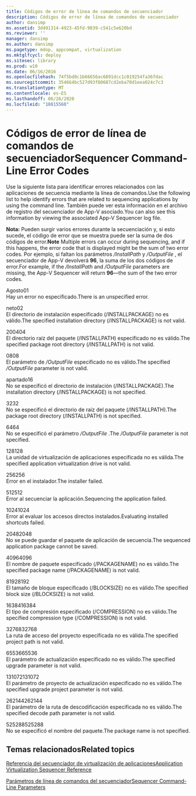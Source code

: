 ```yaml
---
title: Códigos de error de línea de comandos de secuenciador
description: Códigos de error de línea de comandos de secuenciador
author: dansimp
ms.assetid: 3d491314-4923-45fd-9839-c541c5e620bd
ms.reviewer: ''
manager: dansimp
ms.author: dansimp
ms.pagetype: mdop, appcompat, virtualization
ms.mktglfcycl: deploy
ms.sitesec: library
ms.prod: w10
ms.date: 06/16/2016
ms.openlocfilehash: 74f5bd0c1b66656ac6891dcc1c019254fa36fdac
ms.sourcegitcommit: 354664bc527d93f80687cd2eba70d1eea024c7c3
ms.translationtype: MT
ms.contentlocale: es-ES
ms.lasthandoff: 06/26/2020
ms.locfileid: "10815560"
---
```

# <span data-ttu-id="f6b4c-103">Códigos de error de línea de comandos de secuenciador</span><span class="sxs-lookup"><span data-stu-id="f6b4c-103">Sequencer Command-Line Error Codes</span></span>


<span data-ttu-id="f6b4c-104">Use la siguiente lista para identificar errores relacionados con las aplicaciones de secuencia mediante la línea de comandos.</span><span class="sxs-lookup"><span data-stu-id="f6b4c-104">Use the following list to help identify errors that are related to sequencing applications by using the command line.</span></span> <span data-ttu-id="f6b4c-105">También puede ver esta información en el archivo de registro del secuenciador de App-V asociado.</span><span class="sxs-lookup"><span data-stu-id="f6b4c-105">You can also see this information by viewing the associated App-V Sequencer log file.</span></span>

<span data-ttu-id="f6b4c-106">**Nota:**  Pueden surgir varios errores durante la secuenciación y, si esto sucede, el código de error que se muestra puede ser la suma de dos códigos de error.</span><span class="sxs-lookup"><span data-stu-id="f6b4c-106">**Note** Multiple errors can occur during sequencing, and if this happens, the error code that is displayed might be the sum of two error codes.</span></span> <span data-ttu-id="f6b4c-107">Por ejemplo, si faltan los parámetros */InstallPath* y */OutputFile* , el secuenciador de App-V devolverá **96**, la suma de los dos códigos de error.</span><span class="sxs-lookup"><span data-stu-id="f6b4c-107">For example, if the */InstallPath* and */OutputFile* parameters are missing, the App-V Sequencer will return **96**—the sum of the two error codes.</span></span>

 

<a href="" id="01"></a><span data-ttu-id="f6b4c-108">Agosto</span><span class="sxs-lookup"><span data-stu-id="f6b4c-108">01</span></span>  
<span data-ttu-id="f6b4c-109">Hay un error no especificado.</span><span class="sxs-lookup"><span data-stu-id="f6b4c-109">There is an unspecified error.</span></span>

<a href="" id="02"></a><span data-ttu-id="f6b4c-110">neto</span><span class="sxs-lookup"><span data-stu-id="f6b4c-110">02</span></span>  
<span data-ttu-id="f6b4c-111">El directorio de instalación especificado (/INSTALLPACKAGE) no es válido.</span><span class="sxs-lookup"><span data-stu-id="f6b4c-111">The specified installation directory (/INSTALLPACKAGE) is not valid.</span></span>

<a href="" id="04"></a><span data-ttu-id="f6b4c-112">2004</span><span class="sxs-lookup"><span data-stu-id="f6b4c-112">04</span></span>  
<span data-ttu-id="f6b4c-113">El directorio raíz del paquete (/INSTALLPATH) especificado no es válido.</span><span class="sxs-lookup"><span data-stu-id="f6b4c-113">The specified package root directory (/INSTALLPATH) is not valid.</span></span>

<a href="" id="08"></a><span data-ttu-id="f6b4c-114">08</span><span class="sxs-lookup"><span data-stu-id="f6b4c-114">08</span></span>  
<span data-ttu-id="f6b4c-115">El parámetro de */OutputFile* especificado no es válido.</span><span class="sxs-lookup"><span data-stu-id="f6b4c-115">The specified */OutputFile* parameter is not valid.</span></span>

<a href="" id="16"></a><span data-ttu-id="f6b4c-116">apartado</span><span class="sxs-lookup"><span data-stu-id="f6b4c-116">16</span></span>  
<span data-ttu-id="f6b4c-117">No se especificó el directorio de instalación (/INSTALLPACKAGE).</span><span class="sxs-lookup"><span data-stu-id="f6b4c-117">The installation directory (/INSTALLPACKAGE) is not specified.</span></span>

<a href="" id="32"></a><span data-ttu-id="f6b4c-118">32</span><span class="sxs-lookup"><span data-stu-id="f6b4c-118">32</span></span>  
<span data-ttu-id="f6b4c-119">No se especificó el directorio de raíz del paquete (/INSTALLPATH).</span><span class="sxs-lookup"><span data-stu-id="f6b4c-119">The package root directory (/INSTALLPATH) is not specified.</span></span>

<a href="" id="64"></a><span data-ttu-id="f6b4c-120">64</span><span class="sxs-lookup"><span data-stu-id="f6b4c-120">64</span></span>  
<span data-ttu-id="f6b4c-121">No se especificó el parámetro */OutputFile* .</span><span class="sxs-lookup"><span data-stu-id="f6b4c-121">The */OutputFile* parameter is not specified.</span></span>

<a href="" id="128"></a><span data-ttu-id="f6b4c-122">128</span><span class="sxs-lookup"><span data-stu-id="f6b4c-122">128</span></span>  
<span data-ttu-id="f6b4c-123">La unidad de virtualización de aplicaciones especificada no es válida.</span><span class="sxs-lookup"><span data-stu-id="f6b4c-123">The specified application virtualization drive is not valid.</span></span>

<a href="" id="256"></a><span data-ttu-id="f6b4c-124">256</span><span class="sxs-lookup"><span data-stu-id="f6b4c-124">256</span></span>  
<span data-ttu-id="f6b4c-125">Error en el instalador.</span><span class="sxs-lookup"><span data-stu-id="f6b4c-125">The installer failed.</span></span>

<a href="" id="512"></a><span data-ttu-id="f6b4c-126">512</span><span class="sxs-lookup"><span data-stu-id="f6b4c-126">512</span></span>  
<span data-ttu-id="f6b4c-127">Error al secuenciar la aplicación.</span><span class="sxs-lookup"><span data-stu-id="f6b4c-127">Sequencing the application failed.</span></span>

<a href="" id="1024"></a><span data-ttu-id="f6b4c-128">1024</span><span class="sxs-lookup"><span data-stu-id="f6b4c-128">1024</span></span>  
<span data-ttu-id="f6b4c-129">Error al evaluar los accesos directos instalados.</span><span class="sxs-lookup"><span data-stu-id="f6b4c-129">Evaluating installed shortcuts failed.</span></span>

<a href="" id="2048"></a><span data-ttu-id="f6b4c-130">2048</span><span class="sxs-lookup"><span data-stu-id="f6b4c-130">2048</span></span>  
<span data-ttu-id="f6b4c-131">No se puede guardar el paquete de aplicación de secuencia.</span><span class="sxs-lookup"><span data-stu-id="f6b4c-131">The sequenced application package cannot be saved.</span></span>

<a href="" id="4096"></a><span data-ttu-id="f6b4c-132">4096</span><span class="sxs-lookup"><span data-stu-id="f6b4c-132">4096</span></span>  
<span data-ttu-id="f6b4c-133">El nombre de paquete especificado (/PACKAGENAME) no es válido.</span><span class="sxs-lookup"><span data-stu-id="f6b4c-133">The specified package name (/PACKAGENAME) is not valid.</span></span>

<a href="" id="8192"></a><span data-ttu-id="f6b4c-134">8192</span><span class="sxs-lookup"><span data-stu-id="f6b4c-134">8192</span></span>  
<span data-ttu-id="f6b4c-135">El tamaño de bloque especificado (/BLOCKSIZE) no es válido.</span><span class="sxs-lookup"><span data-stu-id="f6b4c-135">The specified block size (/BLOCKSIZE) is not valid.</span></span>

<a href="" id="16384"></a><span data-ttu-id="f6b4c-136">16384</span><span class="sxs-lookup"><span data-stu-id="f6b4c-136">16384</span></span>  
<span data-ttu-id="f6b4c-137">El tipo de compresión especificado (/COMPRESSION) no es válido.</span><span class="sxs-lookup"><span data-stu-id="f6b4c-137">The specified compression type (/COMPRESSION) is not valid.</span></span>

<a href="" id="32768"></a><span data-ttu-id="f6b4c-138">32768</span><span class="sxs-lookup"><span data-stu-id="f6b4c-138">32768</span></span>  
<span data-ttu-id="f6b4c-139">La ruta de acceso del proyecto especificada no es válida.</span><span class="sxs-lookup"><span data-stu-id="f6b4c-139">The specified project path is not valid.</span></span>

<a href="" id="65536"></a><span data-ttu-id="f6b4c-140">65536</span><span class="sxs-lookup"><span data-stu-id="f6b4c-140">65536</span></span>  
<span data-ttu-id="f6b4c-141">El parámetro de actualización especificado no es válido.</span><span class="sxs-lookup"><span data-stu-id="f6b4c-141">The specified upgrade parameter is not valid.</span></span>

<a href="" id="131072"></a><span data-ttu-id="f6b4c-142">131072</span><span class="sxs-lookup"><span data-stu-id="f6b4c-142">131072</span></span>  
<span data-ttu-id="f6b4c-143">El parámetro de proyecto de actualización especificado no es válido.</span><span class="sxs-lookup"><span data-stu-id="f6b4c-143">The specified upgrade project parameter is not valid.</span></span>

<a href="" id="262144"></a><span data-ttu-id="f6b4c-144">262144</span><span class="sxs-lookup"><span data-stu-id="f6b4c-144">262144</span></span>  
<span data-ttu-id="f6b4c-145">El parámetro de la ruta de descodificación especificada no es válido.</span><span class="sxs-lookup"><span data-stu-id="f6b4c-145">The specified decode path parameter is not valid.</span></span>

<a href="" id="525288"></a><span data-ttu-id="f6b4c-146">525288</span><span class="sxs-lookup"><span data-stu-id="f6b4c-146">525288</span></span>  
<span data-ttu-id="f6b4c-147">No se especificó el nombre del paquete.</span><span class="sxs-lookup"><span data-stu-id="f6b4c-147">The package name is not specified.</span></span>

## <span data-ttu-id="f6b4c-148">Temas relacionados</span><span class="sxs-lookup"><span data-stu-id="f6b4c-148">Related topics</span></span>


[<span data-ttu-id="f6b4c-149">Referencia del secuenciador de virtualización de aplicaciones</span><span class="sxs-lookup"><span data-stu-id="f6b4c-149">Application Virtualization Sequencer Reference</span></span>](application-virtualization-sequencer-reference.md)

[<span data-ttu-id="f6b4c-150">Parámetros de línea de comandos del secuenciador</span><span class="sxs-lookup"><span data-stu-id="f6b4c-150">Sequencer Command-Line Parameters</span></span>](sequencer-command-line-parameters.md)

 

 





